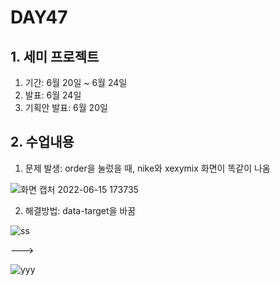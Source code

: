 # DAY47

## 1. 세미 프로젝트
1. 기간: 6월 20일 ~ 6월 24일
2. 발표: 6월 24일
3. 기획안 발표: 6월 20일

## 2. 수업내용
1. 문제 발생: order을 눌렀을 때, nike와 xexymix 화면이 똑같이 나옴

![화면 캡처 2022-06-15 173735](https://user-images.githubusercontent.com/103159709/173782830-d6cd1335-5df0-4e3c-9be9-b315dbd8f403.png)

2. 해결방법: data-target을 바꿈


![ss](https://user-images.githubusercontent.com/103159709/173784814-a7ec027b-6076-42e0-8472-97e2c95ec12e.png)

--->

![yyy](https://user-images.githubusercontent.com/103159709/173784840-aeeaadf0-417c-4261-8572-7ec976ed4b10.png)

